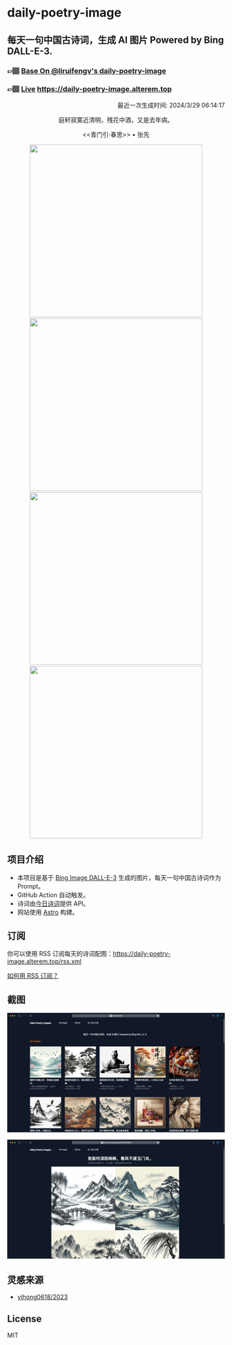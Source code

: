 
# daily-poetry-image

## 每天一句中国古诗词，生成 AI 图片 Powered by Bing DALL-E-3.

### 👉🏽 [Base On @liruifengv's daily-poetry-image](https://github.com/liruifengv/daily-poetry-image)

### 👉🏽 [Live](https://daily-poetry-image.alterem.top/) https://daily-poetry-image.alterem.top

<p align="right">
  最近一次生成时间: 2024/3/29 06:14:17
</p>
<p align="center">
庭轩寂寞近清明，残花中酒，又是去年病。
</p>
<p align="center">
<<青门引·春思>> • 张先
</p>
<p align="center">
<img src="https://tse2.mm.bing.net/th/id/OIG1.5xpFkeJtOUdk5Gq5fblI" height="400" width="400" />
<img src="https://tse3.mm.bing.net/th/id/OIG1.qRHN8xkurN.dIWD6G6K3" height="400" width="400" />
<img src="https://tse1.mm.bing.net/th/id/OIG1.epbev_Ubtn8la.IzRgrE" height="400" width="400" />
<img src="https://tse3.mm.bing.net/th/id/OIG1.xqjWsexgXWbUcH4YPah0" height="400" width="400" />
</p>

## 项目介绍

-   本项目是基于 [Bing Image DALL-E-3](https://www.bing.com/images/create) 生成的图片，每天一句中国古诗词作为 Prompt。
-   GitHub Action 自动触发。
-   诗词由[今日诗词](https://www.jinrishici.com/)提供 API。
-   网站使用 [Astro](https://astro.build) 构建。

## 订阅

你可以使用 RSS 订阅每天的诗词配图：https://daily-poetry-image.alterem.top/rss.xml

[如何用 RSS 订阅？](https://zhuanlan.zhihu.com/p/55026716)

## 截图

![图片列表](./screenshots/Snipaste_2023-12-28_21-00-26.png)

![图片详情](./screenshots/Snipaste_2023-12-28_21-00-53.png)

## 灵感来源

-   [yihong0618/2023](https://github.com/yihong0618/2023)

## License

MIT
